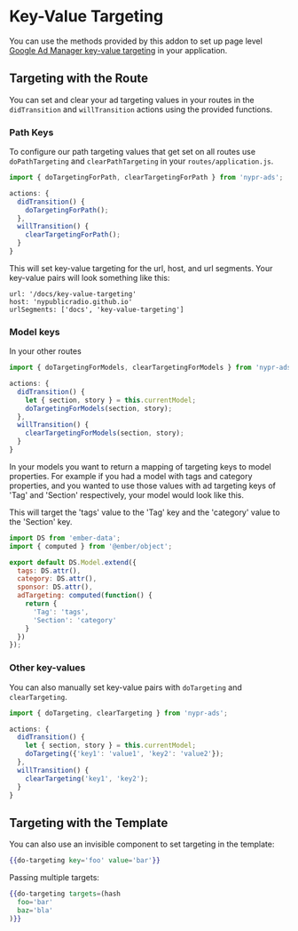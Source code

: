 # Key-Value Targeting

You can use the methods provided by this addon to set up page level [Google Ad Manager key-value targeting](https://support.google.com/admanager/answer/188092?hl=en) in your application.

## Targeting with the Route

You can set and clear your ad targeting values in your routes in the `didTransition` and `willTransition` actions using the provided functions.

### Path Keys

To configure our path targeting values that get set on all routes use `doPathTargeting` and `clearPathTargeting` in your `routes/application.js`.

```js
import { doTargetingForPath, clearTargetingForPath } from 'nypr-ads';

actions: {
  didTransition() {
    doTargetingForPath();
  },
  willTransition() {
    clearTargetingForPath();
  }
}
```

This will set key-value targeting for the url, host, and url segments. Your key-value pairs will look something like this:
```
url: '/docs/key-value-targeting'
host: 'nypublicradio.github.io'
urlSegments: ['docs', 'key-value-targeting']
```

### Model keys

In your other routes

```js
import { doTargetingForModels, clearTargetingForModels } from 'nypr-ads';

actions: {
  didTransition() {
    let { section, story } = this.currentModel;
    doTargetingForModels(section, story);
  },
  willTransition() {
    clearTargetingForModels(section, story);
  }
}
```

In your models you want to return a mapping of targeting keys to model properties. For example if you had a model with tags and category properties, and you wanted to use those values with ad targeting keys of 'Tag' and 'Section' respectively, your model would look like this.

This will target the 'tags' value to the 'Tag' key and the 'category' value to the 'Section' key.

```js
import DS from 'ember-data';
import { computed } from '@ember/object';

export default DS.Model.extend({
  tags: DS.attr(),
  category: DS.attr(),
  sponsor: DS.attr(),
  adTargeting: computed(function() {
    return {
      'Tag': 'tags',
      'Section': 'category'
    }
  })
});
```

### Other key-values

You can also manually set key-value pairs with `doTargeting` and `clearTargeting`.


```js
import { doTargeting, clearTargeting } from 'nypr-ads';

actions: {
  didTransition() {
    let { section, story } = this.currentModel;
    doTargeting({'key1': 'value1', 'key2': 'value2'});
  },
  willTransition() {
    clearTargeting('key1', 'key2');
  }
}
```

## Targeting with the Template

You can also use an invisible component to set targeting in the template:


```hbs
{{do-targeting key='foo' value='bar'}}
```

Passing multiple targets:

```hbs
{{do-targeting targets=(hash
  foo='bar'
  baz='bla'
)}}
